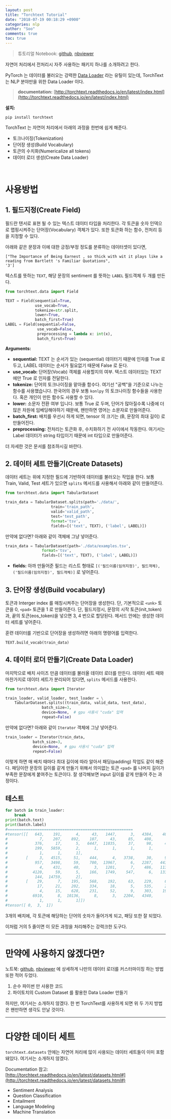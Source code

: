 ```yaml
---
layout: post
title: "Torchtext Tutorial"
date: "2018-07-19 00:18:29 +0900"
categories: nlp
author: "Soo"
comments: true
toc: true
---
```


> 튜토리얼 Notebook: [github](https://github.com/simonjisu/pytorch_tutorials/blob/master/00_Basic_Utils/01_TorchText.ipynb), [nbviewer](https://nbviewer.jupyter.org/github/simonjisu/pytorch_tutorials/blob/master/00_Basic_Utils/01_TorchText.ipynb)

자연어 처리에서 전처리시 자주 사용하는 패키지 하나를 소개하려고 한다. 

PyTorch 는 데이터를 불러오는 강력한 [Data Loader](https://pytorch.org/docs/stable/data.html) 라는 유틸이 있는데, TorchText 는 NLP 분야만을 위한 Data Loader 이다.

> **documentation:** [http://torchtext.readthedocs.io/en/latest/index.html](http://torchtext.readthedocs.io/en/latest/index.html)

**설치:**

```
pip install torchtext
``` 

TorchText 는 자연어 처리에서 아래의 과정을 한번에 쉽게 해준다.

* 토크나이징(Tokenization)
* 단어장 생성(Build Vocabulary)
* 토큰의 수치화(Numericalize all tokens)
* 데이터 로더 생성(Create Data Loader)

<br>

# 사용방법

## 1. 필드지정(Create Field)

필드란 텐서로 표현 될 수 있는 텍스트 데이터 타입을 처리한다. 각 토큰을 숫자 인덱으로 맵핑시켜주는 단어장(Vocabulary) 객체가 있다. 또한 토큰화 하는 함수, 전처리 등을 지정할 수 있다.

아래와 같은 문장과 이에 대한 긍정/부정 정도를 분류하는 데이터셋이 있다면,

```
["The Importance of Being Earnest , so thick with wit it plays like a reading from Bartlett 's Familiar Quotations", 
'3']
```

텍스트를 뜻하는 `TEXT`, 해당 문장의 sentiment 를 뜻하는 `LABEL` 필드객체 두 개를 만든다. 

```python
from torchtext.data import Field

TEXT = Field(sequential=True,
             use_vocab=True,
             tokenize=str.split,
             lower=True, 
             batch_first=True)  
LABEL = Field(sequential=False,  
              use_vocab=False,   
              preprocessing = lambda x: int(x),  
              batch_first=True)
```

**Arguments:** 

* **sequential:** TEXT 는 순서가 있는 (sequential) 데이터기 때문에 인자를 True 로 두고, LABEL 데이터는 순서가 필요없기 때문에 False 로 둔다.
* **use_vocab:** 단어장(Vocab) 객체를 사용할지의 여부. 텍스트 데이터있는 TEXT 에만 True 로 인자를 전달한다.
* **tokenize:** 단어의 토크나이징을 맡아줄 함수다. 여기선 "공백"을 기준으로 나누는 함수를 사용했습니다. 한국어의 경우 보통 `konlpy` 의 토크나이징 함수들을 사용한다. 혹은 개인이 만든 함수도 사용할 수 있다.
* **lower:** 소문자 전환 여부 입니다. 보통 True 로 두며, 단어가 많아질수록 나중에 더 많은 차원에 임베딩해야하기 때문에, 왠만하면 영어는 소문자로 만들어준다.
* **batch_first:** 배치를 우선시 하게 되면, tensor 의 크기는 (B, 문장의 최대 길이) 로 만들어진다.
* **preprocessing:** 전처리는 토큰화 후, 수치화하기 전 사이에서 작동한다. 여기서는 Label 데이터가 string 타입이기 때문에 int 타입으로 만들어준다.

더 자세한 것은 문서를 참조하시길 바란다.

## 2. 데이터 세트 만들기(Create Datasets)

데이터 세트는 위에 지정한 필드에 기반하여 데이터를 불러오는 작업을 한다. 보통 Train, Valid, Test 세트가 있으면 `splits` 메서드를 사용해서 아래와 같이 만들어준다.

```python
from torchtext.data import TabularDataset

train_data = TabularDataset.splits(path='./data/',
					train='train_path',
					valid='valid_path',
					test='test_path',
					format='tsv', 
					fields=[('text', TEXT), ('label', LABEL)])
```

만약에 없다면? 아래와 같이 객체에 그냥 넣어준다.

```python
train_data = TabularDataset(path='./data/examples.tsv', 
				format='tsv', 
				fields=[('text', TEXT), ('label', LABEL)])
```

* **fields:** 아까 만들어준 필드는 리스트 형태로 `[('필드이름(임의지정)', 필드객체), ('필드이름(임의지정)', 필드객체)]` 로 넣어준다.

## 3. 단어장 생성(Build vocabulary)

토큰과 Interger index 를 매칭시켜주는 단어장을 생성한다. 단, 기본적으로 `<unk>` 토큰을 0, `<pad>` 토큰을 1 로 만들어준다. 단, 필드지정시, 문장의 시작 토큰(init_token)과, 끝의 토큰(eos_token)을 넣으면 3, 4 번으로 할당된다. 메서드 안에는 생성한 데이터 세트를 넣어준다.

훈련 데이터를 기반으로 단어장을 생성하려면 아래의 명령어를 입력한다.

```python
TEXT.build_vocab(train_data)
```

## 4. 데이터 로더 만들기(Create Data Loader)

마지막으로 배치 사이즈 만큼 데이터를 불러올 데이터 로더를 만든다. 데이터 세트 때와 마찬가지로 데이터 세트가 분리되어 있다면, `splits` 메서드를 사용한다.

```python
from torchtext.data import Iterator

train_loader, valid_loader, test_loader = \
	TabularDataset.splits((train_data, valid_data, test_data), 
				batch_size=3, 
				device=None,  # gpu 사용시 "cuda" 입력
				repeat=False)
```

만약에 없다면? 아래와 같이 `Iterator` 객체에 그냥 넣어준다.

```python
train_loader = Iterator(train_data, 
			batch_size=3, 
			device=None,  # gpu 사용시 "cuda" 입력
			repeat=False)
```

이렇게 하면 매 배치 때마다 최대 길이에 따라 알아서 패딩(padding) 작업도 같이 해준다. 패딩이란 문장의 길이를 같게 만들기 위해서 의미없는 토큰 `<pad>` 를 나머지 길이가 부족한 문장에게 붙여주는 토큰이다. 잘 생각해보면 input 길이를 같게 만들어 주는 과정이다.

## 테스트

```python
for batch in train_loader:
    break
print(batch.text)
print(batch.label)
#=======================================================
#tensor([[   643,    191,      4,     43,   1447,      3,   4384,    485,
#              7,    207,    892,    107,     43,     85,    408,      3,
#            376,     17,      5,   6447,  11035,     37,     98,     43,
#            199,   5859,      2,      1,      1,      1,      1,      1,
#              1,      1,      1],
#        [     3,   4515,     51,    444,      4,   3738,     30,     94,
#            957,   3498,     59,    700,  13967,      6,   2287,   4435,
#              4,    431,     40,      3,   1201,      7,    486,   1134,
#           4120,     59,      5,    166,   1749,    547,      6,   1339,
#            144,  14759,      2],
#        [    29,      7,    195,    568,    192,     63,    229,     60,
#             17,     21,    202,    334,     18,      5,    535,     20,
#              4,     15,    628,    231,     52,      9,    303,    195,
#           6910,      8,  10136,      8,      3,   2204,   4340,      2,
#              1,      1,      1]])
#tensor([ 0,  3,  1])
```

3개의 배치에, 각 토큰에 해당하는 단어의 숫자가 들어가게 되고, 패딩 또한 잘 되었다.

이처럼 거의 5 줄이면 이 모든 과정을 처리해주는 강력크한 도구다.

---

# 만약에 사용하지 않겠다면?

노트북: [github](https://github.com/simonjisu/pytorch_tutorials/blob/master/00_Basic_Utils/01_TorchText.ipynb), [nbviewer](https://nbviewer.jupyter.org/github/simonjisu/pytorch_tutorials/blob/master/00_Basic_Utils/01_TorchText.ipynb) 에 상세하게 나만의 데이터 로더를 커스터마이징 하는 방법 또한 적어 두었다.

1. 순수 파이썬 만 사용한 코드
2. 파이토치의 Custom Dataset 를 활용한 Data Loader 만들기

하지만, 여기서는 소개하지 않겠다. 한 번 TorchText를 사용하게 되면 위 두 가지 방법은 왠만하면 생각도 안날 것이다.

---

# 다양한 데이터 세트

`torchtext.datasets` 안에는 자연어 처리에 많이 사용되는 데이터 세트들이 이미 포함돼있다. 여기서는 소개하지 않겠다.

Documentation 참고: [http://torchtext.readthedocs.io/en/latest/datasets.html#](http://torchtext.readthedocs.io/en/latest/datasets.html#)

* Sentiment Analysis
* Question Classification
* Entailment
* Language Modeling
* Machine Translation